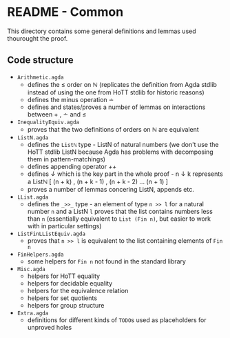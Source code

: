 # README - Common

This directory contains some general definitions and lemmas used thourought the proof.

## Code structure
  - `Arithmetic.agda` 
    - defines the ≤ order on ℕ (replicates the definition from Agda stdlib instead of using the one from HoTT stdlib for historic reasons)
    - defines the minus operation ∸
    - defines and states/proves a number of lemmas on interactions between + , ∸ and ≤
  - `InequalityEquiv.agda`
    - proves that the two definitions of orders on ℕ are equivalent
  - `ListN.agda`
    - defines the `Listℕ` type - ListN of natural numbers (we don't use the HoTT stdlib ListN because Agda has problems with decomposing them in pattern-matchings)
    - defines appending operator _++_
    - defines _↓_ which is the key part in the whole proof - n ↓ k represents a Listℕ [ (n + k) , (n + k - 1) , (n + k - 2) ... (n + 1) ]
    - proves a number of lemmas concering ListN, appends etc.
  - `LList.agda`
    - defines the `_>>_` type - an element of type `n >> l` for a natural number `n` and a ListN `l` proves that the
      list contains numbers less than `n` (essentially equivalent to `List (Fin n)`, but easier to work with in
      particular settings)
  - `ListFinLListEquiv.agda`
    - proves that `n >> l` is equivalent to the list containing elements of `Fin n`
  - `FinHelpers.agda`
    - some helpers for `Fin n` not found in the standard library
  - `Misc.agda`
    - helpers for HoTT equality
    - helpers for decidable equality
    - helpers for the equivalence relation
    - helpers for set quotients
    - helpers for group structure
  - `Extra.agda`
    - definitions for different kinds of `TODO`s used as placeholders for unproved holes

